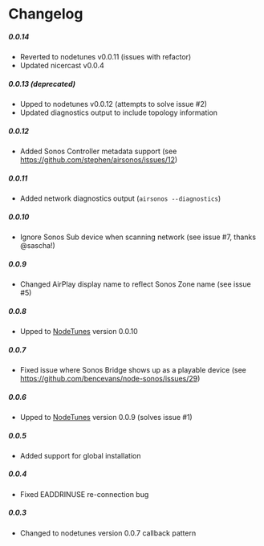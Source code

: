 Changelog
=========

##### 0.0.14
- Reverted to nodetunes v0.0.11 (issues with refactor)
- Updated nicercast v0.0.4

##### 0.0.13 (_deprecated_)
- Upped to nodetunes v0.0.12 (attempts to solve issue #2)
- Updated diagnostics output to include topology information

##### 0.0.12
- Added Sonos Controller metadata support (see https://github.com/stephen/airsonos/issues/12)

##### 0.0.11
- Added network diagnostics output (```airsonos --diagnostics```)

##### 0.0.10
- Ignore Sonos Sub device when scanning network (see issue #7, thanks @sascha!)

##### 0.0.9
- Changed AirPlay display name to reflect Sonos Zone name (see issue #5)

##### 0.0.8
- Upped to [NodeTunes](https://github.com/stephen/nodetunes) version 0.0.10

##### 0.0.7
- Fixed issue where Sonos Bridge shows up as a playable device (see https://github.com/bencevans/node-sonos/issues/29)

##### 0.0.6
- Upped to [NodeTunes](https://github.com/stephen/nodetunes) version 0.0.9 (solves issue #1)

##### 0.0.5
- Added support for global installation

##### 0.0.4
- Fixed EADDRINUSE re-connection bug

##### 0.0.3
- Changed to nodetunes version 0.0.7 callback pattern
